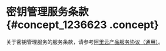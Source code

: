 # 密钥管理服务条款 {#concept_1236623 .concept}

关于密钥管理服务的服务条款，请参考[阿里云产品服务协议（通用）](http://terms.aliyun.com/legal-agreement/terms/suit_bu1_ali_cloud/suit_bu1_ali_cloud201802281451_77479.html)。

